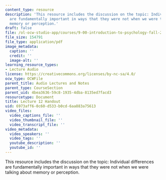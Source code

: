 ```yaml
---
content_type: resource
description: 'This resource includes the discussion on the topic: Individual differences
  are fundamentally important in ways that they were not when we were talking about
  memory or perception.'
draft: false
file: /ol-ocw-studio-app/courses/9-00-introduction-to-psychology-fall-2004/6973aff60c60d533b0cd6aa883a75613_h12iq.pdf
file_size: 154791
file_type: application/pdf
image_metadata:
  caption: ''
  credit: ''
  image-alt: ''
learning_resource_types:
- Lecture Audio
license: https://creativecommons.org/licenses/by-nc-sa/4.0/
ocw_type: OCWFile
parent_title: Audio Lectures and Notes
parent_type: CourseSection
parent_uid: 4bea3636-59c8-1935-4dba-8135ed7facd3
resourcetype: Document
title: Lecture 12 Handout
uid: 6973aff6-0c60-d533-b0cd-6aa883a75613
video_files:
  video_captions_file: ''
  video_thumbnail_file: ''
  video_transcript_file: ''
video_metadata:
  video_speakers: ''
  video_tags: ''
  youtube_description: ''
  youtube_id: ''
---
```

This resource includes the discussion on the topic: Individual differences are fundamentally important in ways that they were not when we were talking about memory or perception.